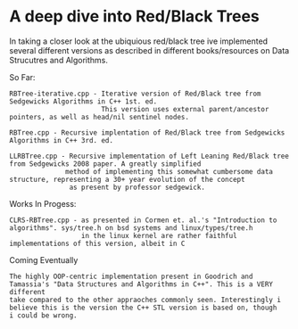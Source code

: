 # A deep dive into Red/Black Trees

In taking a closer look at the ubiquious red/black tree ive implemented several different versions
as described in different books/resources on Data Strucutres and Algorithms.

So Far:
```
RBTree-iterative.cpp - Iterative version of Red/Black tree from Sedgewicks Algorithms in C++ 1st. ed.
                       This version uses external parent/ancestor pointers, as well as head/nil sentinel nodes.
                       
RBTree.cpp - Recursive implentation of Red/Black tree from Sedgewicks Algorithms in C++ 3rd. ed.

LLRBTree.cpp - Recursive implementation of Left Leaning Red/Black tree from Sedgewicks 2008 paper. A greatly simplified
              method of implementing this somewhat cumbersome data structure, representing a 30+ year evolution of the concept
               as present by professor sedgewick.
```

Works In Progess:
```
CLRS-RBTree.cpp - as presented in Cormen et. al.'s "Introduction to algorithms". sys/tree.h on bsd systems and linux/types/tree.h
                  in the linux kernel are rather faithful implementations of this version, albeit in C
```

Coming Eventually
```
The highly OOP-centric implementation present in Goodrich and Tamassia's "Data Structures and Algorithms in C++". This is a VERY different
take compared to the other appraoches commonly seen. Interestingly i believe this is the version the C++ STL version is based on, though
i could be wrong.
```
